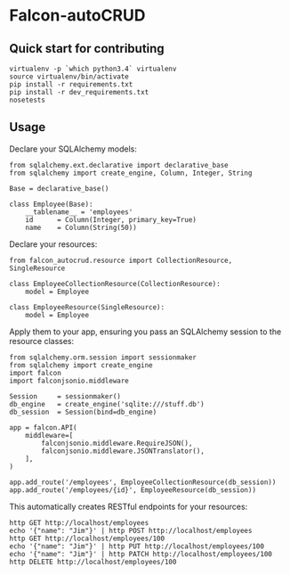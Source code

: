 # Falcon-autoCRUD

## Quick start for contributing

    virtualenv -p `which python3.4` virtualenv
    source virtualenv/bin/activate
    pip install -r requirements.txt
    pip install -r dev_requirements.txt
    nosetests

## Usage

Declare your SQLAlchemy models:

```
from sqlalchemy.ext.declarative import declarative_base
from sqlalchemy import create_engine, Column, Integer, String

Base = declarative_base()

class Employee(Base):
    __tablename__ = 'employees'
    id      = Column(Integer, primary_key=True)
    name    = Column(String(50))
```

Declare your resources:

```
from falcon_autocrud.resource import CollectionResource, SingleResource

class EmployeeCollectionResource(CollectionResource):
    model = Employee

class EmployeeResource(SingleResource):
    model = Employee
```

Apply them to your app, ensuring you pass an SQLAlchemy session to the resource
classes:

```
from sqlalchemy.orm.session import sessionmaker
from sqlalchemy import create_engine
import falcon
import falconjsonio.middleware

Session     = sessionmaker()
db_engine   = create_engine('sqlite:///stuff.db')
db_session  = Session(bind=db_engine)

app = falcon.API(
    middleware=[
        falconjsonio.middleware.RequireJSON(),
        falconjsonio.middleware.JSONTranslator(),
    ],
)

app.add_route('/employees', EmployeeCollectionResource(db_session))
app.add_route('/employees/{id}', EmployeeResource(db_session))
```

This automatically creates RESTful endpoints for your resources:

```
http GET http://localhost/employees
echo '{"name": "Jim"}' | http POST http://localhost/employees
http GET http://localhost/employees/100
echo '{"name": "Jim"}' | http PUT http://localhost/employees/100
echo '{"name": "Jim"}' | http PATCH http://localhost/employees/100
http DELETE http://localhost/employees/100
```
